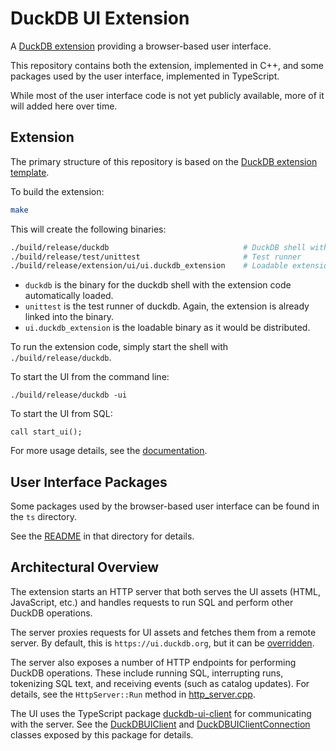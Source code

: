 # DuckDB UI Extension

A [DuckDB extension](https://duckdb.org/docs/stable/core_extensions/ui.html) providing a browser-based user interface.

This repository contains both the extension, implemented in C++, and some packages used by the user interface, implemented in TypeScript.

While most of the user interface code is not yet publicly available, more of it will added here over time.

## Extension

The primary structure of this repository is based on the [DuckDB extension template](https://github.com/duckdb/extension-template).

To build the extension:

```sh
make
```

This will create the following binaries:

```sh
./build/release/duckdb                              # DuckDB shell with UI extension
./build/release/test/unittest                       # Test runner
./build/release/extension/ui/ui.duckdb_extension    # Loadable extension binary
```

- `duckdb` is the binary for the duckdb shell with the extension code automatically loaded.
- `unittest` is the test runner of duckdb. Again, the extension is already linked into the binary.
- `ui.duckdb_extension` is the loadable binary as it would be distributed.

To run the extension code, simply start the shell with `./build/release/duckdb`.

To start the UI from the command line:

```
./build/release/duckdb -ui
```

To start the UI from SQL:
```
call start_ui();
```

For more usage details, see the [documentation](https://duckdb.org/docs/stable/core_extensions/ui.html).

## User Interface Packages

Some packages used by the browser-based user interface can be found in the `ts` directory.

See the [README](ts/README.md) in that directory for details.

## Architectural Overview

The extension starts an HTTP server that both serves the UI assets (HTML, JavaScript, etc.)
and handles requests to run SQL and perform other DuckDB operations.

The server proxies requests for UI assets and fetches them from a remote server.
By default, this is `https://ui.duckdb.org`, but it can be [overridden](https://duckdb.org/docs/stable/core_extensions/ui.html#remote-url).

The server also exposes a number of HTTP endpoints for performing DuckDB operations.
These include running SQL, interrupting runs, tokenizing SQL text, and receiving events (such as catalog updates).
For details, see the `HttpServer::Run` method in [http_server.cpp](src/http_server.cpp).

The UI uses the TypeScript package [duckdb-ui-client](ts/pkgs/duckdb-ui-client/package.json) for communicating with the server.
See the [DuckDBUIClient](ts/pkgs/duckdb-ui-client/src/client/classes/DuckDBUIClient.ts) and [DuckDBUIClientConnection](ts/pkgs/duckdb-ui-client/src/client/classes/DuckDBUIClientConnection.ts) classes exposed by this package for details.
